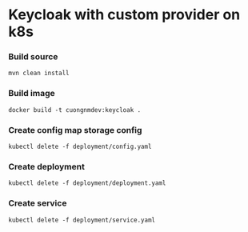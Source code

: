 # Keycloak with custom provider on k8s

### Build source
    mvn clean install

### Build image
    docker build -t cuongnmdev:keycloak .

### Create config map storage config
    kubectl delete -f deployment/config.yaml

### Create deployment
    kubectl delete -f deployment/deployment.yaml

### Create service
    kubectl delete -f deployment/service.yaml

